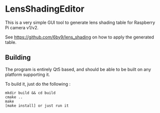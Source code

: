 # LensShadingEditor

This is a very simple GUI tool to generate lens shading table for Raspberry Pi camera v1/v2.

See https://github.com/6by9/lens_shading on how to apply the generated table.


## Building

The program is entirely Qt5 based, and should be able to be built on any platform supporting it.

To build it, just do the following :
```
mkdir build && cd build
cmake ..
make
[make install] or just run it
```
